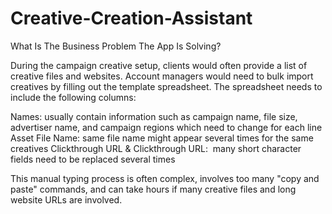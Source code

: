 # Creative-Creation-Assistant
 
What Is The Business Problem The App Is Solving?

During the campaign creative setup, clients would often provide a list of creative files and websites. Account managers would need to bulk import creatives by filling out the template spreadsheet. The spreadsheet needs to include the following columns:

Names: usually contain information such as campaign name, file size, advertiser name, and campaign regions which need to change for each line
Asset File Name: same file name might appear several times for the same creatives
Clickthrough URL & Clickthrough URL:  many short character fields need to be replaced several times

This manual typing process is often complex, involves too many "copy and paste" commands, and can take hours if many creative files and long website URLs are involved.
